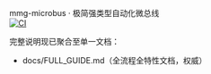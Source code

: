 mmg-microbus · 极简强类型自动化微总线  
[![CI](https://github.com/eternamaze/mmg-microbus/actions/workflows/ci.yml/badge.svg)](https://github.com/eternamaze/mmg-microbus/actions/workflows/ci.yml)

完整说明现已聚合至单一文档：
- docs/FULL_GUIDE.md（全流程全特性文档，权威）
